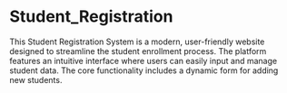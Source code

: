 # Student_Registration
This Student Registration System is a modern, user-friendly website designed to streamline the student enrollment process. The platform features an intuitive interface where users can easily input and manage student data.  The core functionality includes a dynamic form for adding new students.
